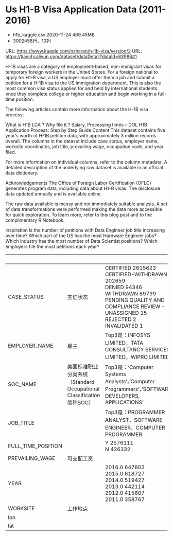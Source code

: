 # Us H1-B Visa Application Data (2011-2016)

- h1b_kaggle.csv    2020-11-24    469.45MB
- 3002458行，10列

URL: https://www.kaggle.com/nsharan/h-1b-visa/version/2
URL: https://tianchi.aliyun.com/dataset/dataDetail?dataId=83988#1


H-1B visas are a category of employment-based, non-immigrant visas for temporary foreign workers in the United States. For a foreign national to apply for H1-B visa, a US employer must offer them a job and submit a petition for a H-1B visa to the US immigration department. This is also the most common visa status applied for and held by international students once they complete college or higher education and begin working in a full-time position.

The following articles contain more information about the H-1B visa process:

What is H1B LCA ? Why file it ? Salary, Processing times – DOL
H1B Application Process: Step by Step Guide
Content
This dataset contains five year's worth of H-1B petition data, with approximately 3 million records overall. The columns in the dataset include case status, employer name, worksite coordinates, job title, prevailing wage, occupation code, and year filed.

For more information on individual columns, refer to the column metadata. A detailed description of the underlying raw dataset is available in an official data dictionary.

Acknowledgements
The Office of Foreign Labor Certification (OFLC) generates program data, including data about H1-B visas. The disclosure data updated annually and is available online.

The raw data available is messy and not immediately suitable analysis. A set of data transformations were performed making the data more accessible for quick exploration. To learn more, refer to this blog post and to the complimentary R Notebook.

Inspiration
Is the number of petitions with Data Engineer job title increasing over time?
Which part of the US has the most Hardware Engineer jobs?
Which industry has the most number of Data Scientist positions?
Which employers file the most petitions each year?




|                    |                                                              |                                                              | cardinality |
| ------------------ | ------------------------------------------------------------ | ------------------------------------------------------------ | ----------- |
| CASE_STATUS        | 签证状态                                                     | CERTIFIED	2615623<br/>CERTIFIED-WITHDRAWN	202659<br/>DENIED	94346<br/>WITHDRAWN	89799<br/>PENDING QUALITY AND COMPLIANCE REVIEW - UNASSIGNED	15<br/>REJECTED	2<br/>INVALIDATED	1 | 7           |
| EMPLOYER_NAME      | 雇主                                                         | Top3是：INFOSYS LIMITED，TATA CONSULTANCY SERVICES LIMITED，WIPRO LIMITED | 236013      |
| SOC_NAME           | 美国标准职业分类系统（Standard Occupational Classification 简称SOC） | Top3是：‘Computer Systems Analysts‘，’Computer Programmers‘，’SOFTWARE DEVELOPERS, APPLICATIONS‘ | 2132        |
| JOB_TITLE          |                                                              | Top3是：PROGRAMMER ANALYST，SOFTWARE ENGINEER，COMPUTER PROGRAMMER | 287549      |
| FULL_TIME_POSITION |                                                              | Y	2576111<br/>N	426332                                 | 2           |
| PREVAILING_WAGE    | 可支配工资                                                   |                                                              |             |
| YEAR               |                                                              | 2016.0	647803<br/>2015.0	618727<br/>2014.0	519427<br/>2013.0	442114<br/>2012.0	415607<br/>2011.0	358767 |             |
| WORKSITE           | 工作地点                                                     |                                                              | 18622       |
| lon                |                                                              |                                                              |             |
| lat                |                                                              |                                                              |             |




